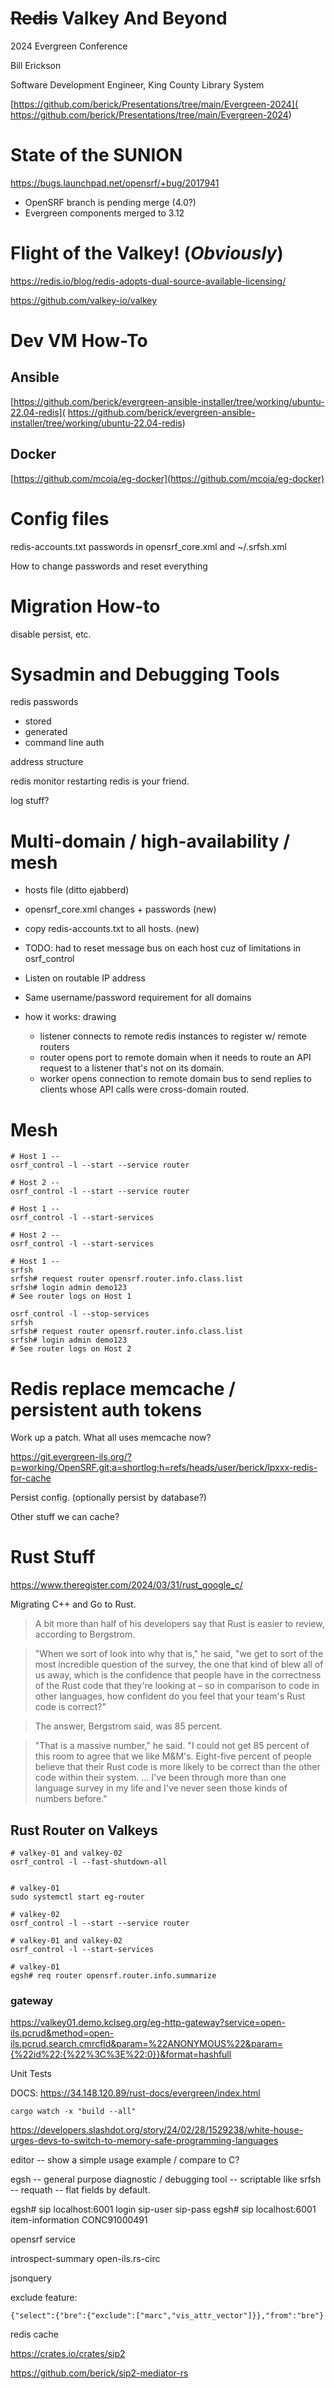 # ~~Redis~~ Valkey And Beyond

2024 Evergreen Conference

Bill Erickson

Software Development Engineer, King County Library System

[https://github.com/berick/Presentations/tree/main/Evergreen-2024](
    https://github.com/berick/Presentations/tree/main/Evergreen-2024)

# State of the SUNION

https://bugs.launchpad.net/opensrf/+bug/2017941

* OpenSRF branch is pending merge (4.0?)
* Evergreen components merged to 3.12

# Flight of the Valkey! (*Obviously*)

https://redis.io/blog/redis-adopts-dual-source-available-licensing/

https://github.com/valkey-io/valkey

# Dev VM How-To

## Ansible

[https://github.com/berick/evergreen-ansible-installer/tree/working/ubuntu-22.04-redis](
    https://github.com/berick/evergreen-ansible-installer/tree/working/ubuntu-22.04-redis)

## Docker

[https://github.com/mcoia/eg-docker](https://github.com/mcoia/eg-docker)

# Config files

redis-accounts.txt
passwords in opensrf_core.xml and ~/.srfsh.xml

How to change passwords and reset everything

# Migration How-to

disable persist, etc.

# Sysadmin and Debugging Tools

redis passwords
- stored
- generated
- command line auth

address structure

redis monitor
restarting redis is your friend.

log stuff?

# Multi-domain / high-availability / mesh

* hosts file (ditto ejabberd)
* opensrf_core.xml changes + passwords (new)
* copy redis-accounts.txt to all hosts. (new)
* TODO: had to reset message bus on each host cuz of limitations in osrf_control

* Listen on routable IP address
* Same username/password requirement for all domains
* how it works: drawing
    * listener connects to remote redis instances to register w/ remote routers
    * router opens port to remote domain when it needs to route an API request
      to a listener that's not on its domain.
    * worker opens connection to remote domain bus to send replies
      to clients whose API calls were cross-domain routed.

# Mesh

```
# Host 1 --
osrf_control -l --start --service router

# Host 2 --
osrf_control -l --start --service router

# Host 1 --
osrf_control -l --start-services

# Host 2 --
osrf_control -l --start-services

# Host 1 --
srfsh
srfsh# request router opensrf.router.info.class.list
srfsh# login admin demo123
# See router logs on Host 1

osrf_control -l --stop-services
srfsh
srfsh# request router opensrf.router.info.class.list
srfsh# login admin demo123
# See router logs on Host 2
```

# Redis replace memcache / persistent auth tokens

Work up a patch. What all uses memcache now?

https://git.evergreen-ils.org/?p=working/OpenSRF.git;a=shortlog;h=refs/heads/user/berick/lpxxx-redis-for-cache

Persist config. (optionally persist by database?)

Other stuff we can cache?

# Rust Stuff

https://www.theregister.com/2024/03/31/rust_google_c/

Migrating C++ and Go to Rust.

> A bit more than half of his developers say that Rust is easier to 
> review, according to Bergstrom.

> "When we sort of look into why that is," he said, "we get to sort of the
> most incredible question of the survey, the one that kind of blew all of
> us away, which is the confidence that people have in the correctness of
> the Rust code that they're looking at – so in comparison to code in
> other languages, how confident do you feel that your team's Rust code is
> correct?"

> The answer, Bergstrom said, was 85 percent.

> "That is a massive number," he said. "I could not get 85 percent of this
> room to agree that we like M&M's. Eight-five percent of people believe
> that their Rust code is more likely to be correct than the other code
> within their system. … I've been through more than one language survey
> in my life and I've never seen those kinds of numbers before."


## Rust Router on Valkeys

```
# valkey-01 and valkey-02
osrf_control -l --fast-shutdown-all


# valkey-01
sudo systemctl start eg-router

# valkey-02
osrf_control -l --start --service router

# valkey-01 and valkey-02
osrf_control -l --start-services

# valkey-01
egsh# req router opensrf.router.info.summarize
```

### gateway

https://valkey01.demo.kclseg.org/eg-http-gateway?service=open-ils.pcrud&method=open-ils.pcrud.search.cmrcfld&param=%22ANONYMOUS%22&param={%22id%22:{%22%3C%3E%22:0}}&format=hashfull

Unit Tests

DOCS: https://34.148.120.89/rust-docs/evergreen/index.html

```
cargo watch -x "build --all"
```

https://developers.slashdot.org/story/24/02/28/1529238/white-house-urges-devs-to-switch-to-memory-safe-programming-languages

editor
-- show a simple usage example / compare to C?

egsh
-- general purpose diagnostic / debugging tool
-- scriptable like srfsh
-- requath
-- flat fields by default.

egsh# sip localhost:6001 login sip-user sip-pass
egsh# sip localhost:6001 item-information CONC91000491

opensrf service 

introspect-summary open-ils.rs-circ

jsonquery

exclude feature:

```
{"select":{"bre":{"exclude":["marc","vis_attr_vector"]}},"from":"bre"}
```

redis cache

https://crates.io/crates/sip2

https://github.com/berick/sip2-mediator-rs


